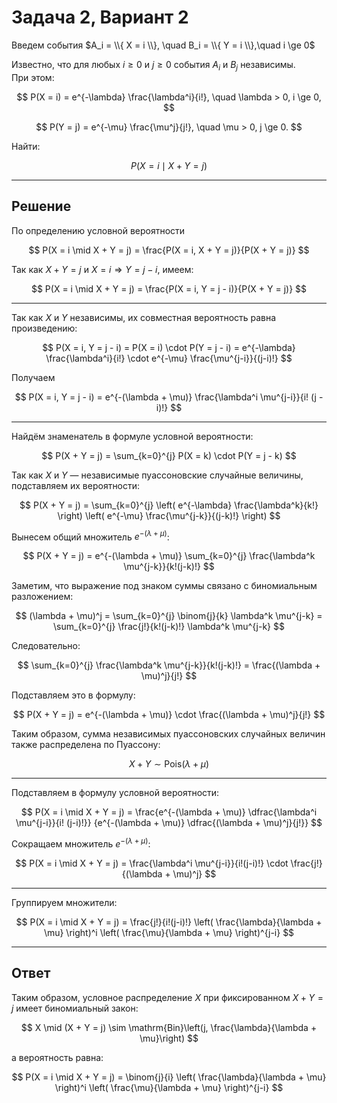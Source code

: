 # Задача 2, Вариант 2

Введем события 
$A_i = \\{ X = i \\}, \quad B_i = \\{ Y = i \\},\quad i \ge 0$

Известно, что для любых $i \ge 0$ и $j \ge 0$ события $A_i$ и $B_j$ независимы.  
При этом:

$$
P(X = i) = e^{-\lambda} \frac{\lambda^i}{i!}, \quad \lambda > 0,  i \ge 0,
$$

$$
P(Y = j) = e^{-\mu} \frac{\mu^j}{j!}, \quad \mu > 0, j \ge 0.
$$

Найти:

$$
P(X = i \mid X + Y = j)
$$


---

## Решение

По определению условной вероятности

$$
P(X = i \mid X + Y = j) = \frac{P(X = i, X + Y = j)}{P(X + Y = j)}
$$

Так как $X + Y = j$ и $X = i \Rightarrow Y = j - i$, имеем:

$$
P(X = i \mid X + Y = j) = \frac{P(X = i, Y = j - i)}{P(X + Y = j)}
$$

---

Так как $X$ и $Y$ независимы, их совместная вероятность равна произведению:

$$
P(X = i, Y = j - i)
= P(X = i) \cdot P(Y = j - i)
= e^{-\lambda} \frac{\lambda^i}{i!} \cdot e^{-\mu} \frac{\mu^{j-i}}{(j-i)!}
$$

Получаем 

$$
P(X = i, Y = j - i)
= e^{-(\lambda + \mu)} \frac{\lambda^i \mu^{j-i}}{i! (j - i)!}
$$

---

Найдём знаменатель в формуле условной вероятности:

$$
P(X + Y = j) = \sum_{k=0}^{j} P(X = k) \cdot P(Y = j - k)
$$

Так как $X$ и $Y$ — независимые пуассоновские случайные величины, подставляем их вероятности:

$$
P(X + Y = j)
= \sum_{k=0}^{j} \left( e^{-\lambda} \frac{\lambda^k}{k!} \right)
                 \left( e^{-\mu} \frac{\mu^{j-k}}{(j-k)!} \right)
$$

Вынесем общий множитель $e^{-(\lambda + \mu)}$:

$$
P(X + Y = j)
= e^{-(\lambda + \mu)} \sum_{k=0}^{j} \frac{\lambda^k \mu^{j-k}}{k!(j-k)!}
$$

Заметим, что выражение под знаком суммы связано с биномиальным разложением:

$$
(\lambda + \mu)^j = \sum_{k=0}^{j} \binom{j}{k} \lambda^k \mu^{j-k}
= \sum_{k=0}^{j} \frac{j!}{k!(j-k)!} \lambda^k \mu^{j-k}
$$

Следовательно:

$$
\sum_{k=0}^{j} \frac{\lambda^k \mu^{j-k}}{k!(j-k)!}
= \frac{(\lambda + \mu)^j}{j!}
$$

Подставляем это в формулу:

$$
P(X + Y = j)
= e^{-(\lambda + \mu)} \cdot \frac{(\lambda + \mu)^j}{j!}
$$

Таким образом, сумма независимых пуассоновских случайных величин также распределена по Пуассону:

$$
X + Y \sim \mathrm{Pois}(\lambda + \mu)
$$


---

Подставляем в формулу условной вероятности:

$$
P(X = i \mid X + Y = j) =
\frac{e^{-(\lambda + \mu)} \dfrac{\lambda^i \mu^{j-i}}{i! (j-i)!}}
{e^{-(\lambda + \mu)} \dfrac{(\lambda + \mu)^j}{j!}}
$$

Сокращаем множитель $e^{-(\lambda + \mu)}$:

$$
P(X = i \mid X + Y = j) =
\frac{\lambda^i \mu^{j-i}}{i!(j-i)!}
\cdot
\frac{j!}{(\lambda + \mu)^j}
$$

---

Группируем множители:

$$
P(X = i \mid X + Y = j)
= \frac{j!}{i!(j-i)!}
\left( \frac{\lambda}{\lambda + \mu} \right)^i
\left( \frac{\mu}{\lambda + \mu} \right)^{j-i}
$$

---

## Ответ

Таким образом, условное распределение $X$ при фиксированном $X + Y = j$ имеет биномиальный закон:

$$
X \mid (X + Y = j) \sim \mathrm{Bin}\left(j, \frac{\lambda}{\lambda + \mu}\right)
$$

а вероятность равна:

$$
P(X = i \mid X + Y = j)
= \binom{j}{i}
\left( \frac{\lambda}{\lambda + \mu} \right)^i
\left( \frac{\mu}{\lambda + \mu} \right)^{j-i}
$$
